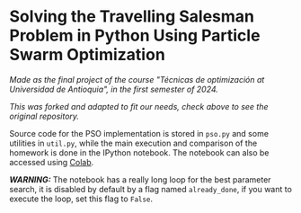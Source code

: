 Solving the Travelling Salesman Problem in Python Using Particle Swarm Optimization
===================
*Made as the final project of the course "Técnicas de optimización at Universidad de Antioquia", in the first semester of 2024.*

*This was forked and adapted to fit our needs, check above to see the original repository.*

Source code for the PSO implementation is stored in `pso.py` and some utilities in `util.py`, while the main execution and comparison of the homework is done in the IPython notebook.
The notebook can also be accessed using [Colab](https://drive.google.com/file/d/1Xc9W6GYYreXln-AIk6EIF3LtEvkqshqn/view?usp=sharing).

***WARNING:*** The notebook has a really long loop for the best parameter search, it is disabled by default by a flag named `already_done`, if you want to execute the loop, set this flag to `False`.
